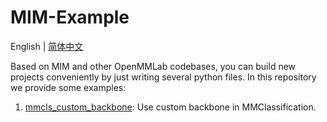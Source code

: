 # MIM-Example

English | [简体中文](README_zh-CN.md)

Based on MIM and other OpenMMLab codebases, you can build new projects conveniently by just writing several python files. In this repository we provide some examples:

1. [mmcls_custom_backbone](/mmcls_custom_backbone): Use custom backbone in MMClassification.
